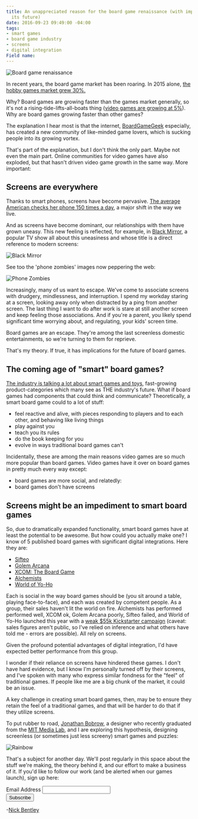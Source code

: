 ```yaml
---
title: An unappreciated reason for the board game renaissance (with implications for
  its future)
date: 2016-09-23 09:49:00 -04:00
tags:
- smart games
- board game industry
- screens
- digital integration
Field name: 
---
```


![Board game renaissance](https://siteleaf-img.global.ssl.fastly.net/U7P34qsY3vyo1I0QCizdffKjKCk=/fit-in/297x297/filters:dpr(2):quality(60):frames(0)/https://siteleaf-cdn.s3.amazonaws.com/57e500c951359653028d3f3c/assets/57e5364f51359653028d3f47.jpg)

In recent years, the board game market has been roaring. In 2015 alone, [the hobby games market grew 30%.](http://icv2.com/articles/news/view/35150/hobby-games-market-nearly-1-2-billion)

Why? Board games are growing faster than the games market generally, so it's not a rising-tide-lifts-all-boats thing ([video games are growing at 5%](https://newzoo.com/insights/articles/global-games-market-reaches-99-6-billion-2016-mobile-generating-37/)). Why are board games growing faster than other games?

The explanation I hear most is that the internet, [BoardGameGeek](https://www.boardgamegeek.com/) especially, has created a new community of like-minded game lovers, which is sucking people into its growing vortex.

That's part of the explanation, but I don't think the only part. Maybe not even the main part. Online communities for video games have also exploded, but that hasn't driven video game growth in the same way. More important:

## Screens are everywhere

Thanks to smart phones, screens have become pervasive. [The average American checks her phone 150 times a day](https://www.textrequest.com/blog/americans-check-their-cell-phones-150-times-a-day/), a major shift in the way we live.

And as screens have become dominant, our relationships with them have grown uneasy. This new feeling is reflected, for example, in [Black Mirror](https://en.wikipedia.org/wiki/Black_Mirror_(TV_series)), a popular TV show all about this uneasiness and whose title is a direct reference to modern screens:

![Black Mirror](https://siteleaf-img.global.ssl.fastly.net/LYxw5Vqbt7XiO_h98m_eyvF_7EY=/fit-in/297x297/filters:dpr(2):quality(60):frames(0)/https://siteleaf-cdn.s3.amazonaws.com/57e500c951359653028d3f3c/assets/57e5389551359653005fee90.jpg)

See too the 'phone zombies' images now peppering the web:

![Phone Zombies](https://siteleaf-img.global.ssl.fastly.net/dQiLtpDtk-tY8aT6hUf1_roL95U=/fit-in/297x297/filters:dpr(2):quality(60):frames(0)/https://siteleaf-cdn.s3.amazonaws.com/57e500c951359653028d3f3c/assets/57e5390051359652e82f6624.jpg)

Increasingly, many of us want to escape. We've come to associate screens with drudgery, mindlessness, and interruption. I spend my workday staring at a screen, looking away only when distracted by a ping from another screen. The last thing I want to do after work is stare at still another screen and keep feeling those associations. And if you're a parent, you likely spend significant time worrying about, and regulating, your kids' screen time.

Board games are an escape. They're among the last screenless domestic entertainments, so we're turning to them for reprieve.

That's my theory. If true, it has implications for the future of board games.

## The coming age of "smart" board games?

[The industry is talking a lot about smart games and toys](https://www.theguardian.com/technology/2016/sep/22/digital-children-smart-toys-technology), fast-growing product-categories which many see as THE industry's future. What if board games had components that could think and communicate? Theoretically, a smart board game could to a lot of stuff:

* feel reactive and alive, with pieces responding to players and to each other, and behaving like living things
* play against you
* teach you its rules
* do the book keeping for you
* evolve in ways traditional board games can't

Incidentally, these are among the main reasons video games are so much more popular than board games. Video games have it over on board games in pretty much every way except:

* board games are more social, and relatedly:
* board games don't have screens

## Screens might be an impediment to smart board games

So, due to dramatically expanded functionality, smart board games have at least the potential to be awesome. But how could you actually make one? I know of 5 published board games with significant digital integrations. Here they are:

* [Sifteo](https://www.amazon.com/Sifteo-Cubes-Intelligent-System-Newest/dp/B008X0ACP2)
* [Golem Arcana](http://golemarcana.com/)
* [XCOM: The Board Game](https://boardgamegeek.com/boardgame/163602/xcom-board-game)
* [Alchemists](https://boardgamegeek.com/boardgame/161970/alchemists)
* [World of Yo-Ho](http://yoho.io/english/index.html)

Each is social in the way board games should be (you sit around a table, playing face-to-face), and each was created by competent people. As a group, their sales haven't lit the world on fire. Alchemists has performed performed well, XCOM ok, Golem Arcana poorly, Sifteo failed, and World of Yo-Ho launched this year with a [weak $55k Kickstarter campaign](https://www.kickstarter.com/projects/iello/world-of-yo-ho/description) (caveat: sales figures aren't public, so I've relied on inference and what others have told me - errors are possible). All rely on screens.

Given the profound potential advantages of digital integration, I'd have expected better performance from this group.

I wonder if their reliance on screens have hindered these games. I don't have hard evidence, but I know I'm personally turned off by their screens, and I've spoken with many who express similar fondness for the "feel" of traditional games. If people like me are a big chunk of the market, it could be an issue.

A key challenge in creating smart board games, then, may be to ensure they retain the feel of a traditional games, and that will be harder to do that if they utilize screens.

To put rubber to road, [Jonathan Bobrow](http://cargo.jonathanbobrow.com/), a designer who recently graduated from the [MIT Media Lab](https://www.media.mit.edu/), and I are exploring this hypothesis, designing screenless (or sometimes just less screeny) smart games and puzzles:

![Rainbow](http://move38.com/attic/gifs/rainbow_01.gif)

That's a subject for another day. We'll post regularly in this space about the stuff we're making, the theory behind it, and our effort to make a business of it. If you'd like to follow our work (and be alerted when our games launch), sign up here:

<!-- Begin MailChimp Signup Form -->
<link href="//cdn-images.mailchimp.com/embedcode/classic-10_7.css" rel="stylesheet" type="text/css">
<style type="text/css">
\#mc_embed_signup{background:#fff; padding:0 10px 0 0px; margin:0 0 20px 0; max-width:300px; clear:left;}
</style>
<div id="mc_embed_signup">
<form action="//automatiles.us14.list-manage.com/subscribe/post?u=7857fa104de3ffc5bbe78d94c&id=c82a234f7c" method="post" id="mc-embedded-subscribe-form" name="mc-embedded-subscribe-form" class="validate" target="_blank" novalidate>
<div id="mc_embed_signup_scroll">
<div class="mc-field-group">
<label for="mce-EMAIL">Email Address</label>
<input type="email" value="" name="EMAIL" class="required email" id="mce-EMAIL">
</div>
<div id="mce-responses" class="clear">
<div class="response" id="mce-error-response" style="display:none"></div>
<div class="response" id="mce-success-response" style="display:none"></div>
</div>    <!-- real people should not fill this in and expect good things - do not remove this or risk form bot signups-->
<div style="position: absolute; left: -5000px;" aria-hidden="true"><input type="text" name="b_7857fa104de3ffc5bbe78d94c_c82a234f7c" tabindex="-1" value=""></div>
<div class="clear"><input type="submit" value="Subscribe" name="subscribe" id="mc-embedded-subscribe" class="button"></div>
</div>
</form>
</div>
<script type='text/javascript' src='//s3.amazonaws.com/downloads.mailchimp.com/js/mc-validate.js'></script><script type='text/javascript'>(function($) {window.fnames = new Array(); window.ftypes = new Array();fnames\[0\]='EMAIL';ftypes\[0\]='email';fnames\[1\]='FNAME';ftypes\[1\]='text';fnames\[2\]='LNAME';ftypes\[2\]='text';}(jQuery));var $mcj = jQuery.noConflict(true);</script>
<!--End mc_embed_signup-->

-[Nick Bentley](https://nickbentleygames.wordpress.com/)


